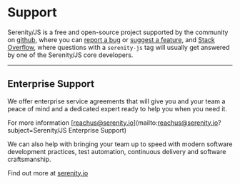 # Support

Serenity/JS is a free and open-source project supported by the community on 
[github](https://github.com/jan-molak/serenity-js), 
where you can [report a bug](https://github.com/jan-molak/serenity-js/issues) 
or [suggest a feature](https://github.com/jan-molak/serenity-js/pulls),
and [Stack Overflow](http://stackoverflow.com/questions/tagged/serenity-js), where questions with a `serenity-js` tag
will usually get answered by one of the Serenity/JS core developers.

----

## Enterprise Support

We offer enterprise service agreements that will give you and your team a peace of mind
and a dedicated expert ready to help you when you need it.

For more information [reachus@serenity.io](mailto:reachus@serenity.io?subject=Serenity/JS Enterprise Support)
 
We can also help with bringing your team up to speed with modern software development practices, test automation,
continuous delivery and software craftsmanship.

Find out more at [serenity.io](http://serenity.io/)